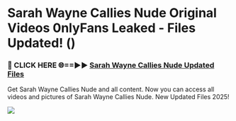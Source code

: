 # Sarah Wayne Callies Nude Original Videos 0nlyFans Leaked - Files Updated! ()

<h3>🔴 CLICK HERE 🌐==►► <a href="https://tinyurl.com/2p9ay9w9" rel="nofollow">Sarah Wayne Callies Nude Updated Files</a></h3>

Get Sarah Wayne Callies Nude and all content. Now you can access all videos and pictures of Sarah Wayne Callies Nude. New Updated Files 2025!

[![](https://i.imgur.com/KQgVmj3.gif)](https://tinyurl.com/2p9ay9w9)
